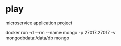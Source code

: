 # play

microservice application project

docker run -d --rm --name mongo -p 27017:27017 -v mongodbdata:/data/db mongo
